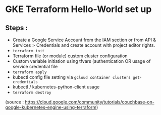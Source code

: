 # GKE Terraform Hello-World set up 


## Steps :

- Create a Google Service Account from the IAM section or from API & Services > Credentials and create account with project editor rights.
- `terraform init`
- Terraform file (or module) custom cluster configuration
- Custom variable initiation using tfvars (authentication OR usage of service credential file
- `terraform apply`
- kubectl config file setting via `gcloud container clusters get-credentials`
- kubectl / kubernetes-python-client usage 
- `terraform destroy`


(source : https://cloud.google.com/community/tutorials/couchbase-on-google-kubernetes-engine-using-terraform)